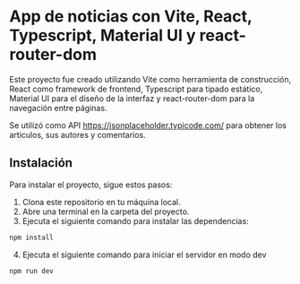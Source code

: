 # App de noticias con Vite, React, Typescript, Material UI y react-router-dom

Este proyecto fue creado utilizando Vite como herramienta de construcción, React como framework de frontend, Typescript para tipado estático, Material UI para el diseño de la interfaz y react-router-dom para la navegación entre páginas.

Se utilizó como API https://jsonplaceholder.typicode.com/ para obtener los articulos, sus autores y comentarios.

## Instalación

Para instalar el proyecto, sigue estos pasos:

1. Clona este repositorio en tu máquina local.
2. Abre una terminal en la carpeta del proyecto.
3. Ejecuta el siguiente comando para instalar las dependencias:

```bash
npm install
```

4. Ejecuta el siguiente comando para iniciar el servidor en modo dev

```bash
npm run dev
```
